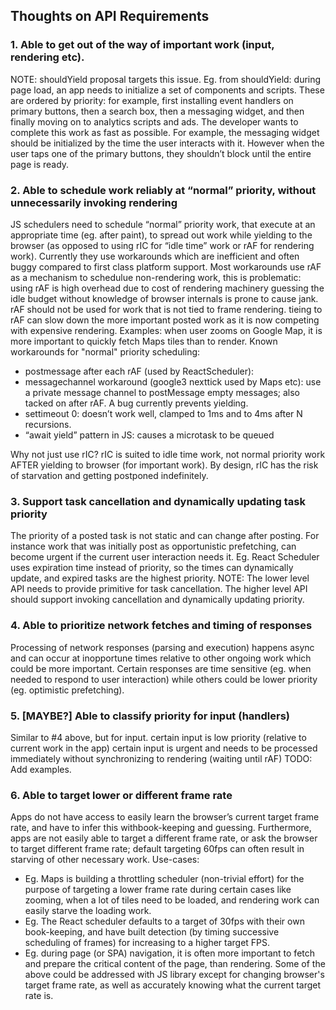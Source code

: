## Thoughts on API Requirements

### 1. Able to get out of the way of important work (input, rendering etc).
NOTE: shouldYield proposal targets this issue. Eg. from shouldYield: 
during page load, an app needs to initialize a set of components and scripts. These are ordered by priority: for example, first installing event handlers on primary buttons, then a search box, then a messaging widget, and then finally moving on to analytics scripts and ads. The developer wants to complete this work as fast as possible. For example, the messaging widget should be initialized by the time the user interacts with it. However when the user taps one of the primary buttons, they shouldn’t block until the entire page is ready.

### 2. Able to schedule work reliably at “normal” priority, without unnecessarily invoking rendering
JS schedulers need to schedule “normal” priority work, that execute at an appropriate time (eg. after paint), to spread out work while yielding to the browser (as opposed to using rIC for “idle time” work or rAF for rendering work). Currently they use workarounds which are inefficient and often buggy compared to first class platform support.
Most workarounds use rAF as a mechanism to schedulue non-rendering work, this is problematic:
using rAF is high overhead due to cost of rendering machinery
guessing the idle budget without knowledge of browser internals is prone to cause jank. rAF should not be used for work that is not tied to frame rendering.
tieing to rAF can slow down the more important posted work as it is now competing with expensive rendering. Examples: when user zooms on Google Map, it is more important to quickly fetch Maps tiles than to render.
Known workarounds for "normal" priority scheduling:

* postmessage after each rAF (used by ReactScheduler):
* messagechannel workaround (google3 nexttick used by Maps etc): use a private message channel to postMessage empty messages; also tacked on after rAF. A bug currently prevents yielding.
* settimeout 0: doesn’t work well, clamped to 1ms and to 4ms after N recursions.
* “await yield” pattern in JS: causes a microtask to be queued

Why not just use rIC? rIC is suited to idle time work, not normal priority work AFTER yielding to browser (for important work). By design, rIC has the risk of starvation and getting postponed indefinitely.

### 3. Support task cancellation and dynamically updating task priority
The priority of a posted task is not static and can change after posting. For instance work that was initially post as opportunistic prefetching, can become urgent if the current user interaction needs it.
Eg. React Scheduler uses expiration time instead of priority, so the times can dynamically update, and expired tasks are the highest priority.
NOTE: The lower level API needs to provide primitive for task cancellation. The higher level API should support invoking cancellation and dynamically updating priority.

### 4. Able to prioritize network fetches and timing of responses
Processing of network responses (parsing and execution) happens async and can occur at inopportune times relative to other ongoing work which could be more important. Certain responses are time sensitive (eg. when needed to respond to user interaction) while others could be lower priority (eg. optimistic prefetching).

### 5. [MAYBE?] Able to classify priority for input (handlers)
Similar to #4 above, but for input.
certain input is low priority (relative to current work in the app)
certain input is urgent and needs to be processed immediately without synchronizing to rendering (waiting until rAF) TODO: Add examples.

### 6. Able to target lower or different frame rate
Apps do not have access to easily learn the browser’s current target frame rate, and have to infer this withbook-keeping and guessing. Furthermore, apps are not easily able to target a different frame rate, or ask the browser to target different frame rate; default targeting 60fps can often result in starving of other necessary work. Use-cases:

* Eg. Maps is building a throttling scheduler (non-trivial effort) for the purpose of targeting a lower frame rate during certain cases like zooming, when a lot of tiles need to be loaded, and rendering work can easily starve the loading work.
* Eg. The React scheduler defaults to a target of 30fps with their own book-keeping, and have built detection (by timing successive scheduling of frames) for increasing to a higher target FPS.
* Eg. during page (or SPA) navigation, it is often more important to fetch and prepare the critical content of the page, than rendering.
Some of the above could be addressed with JS library except for changing browser's target frame rate, as well as accurately knowing what the current target rate is.
